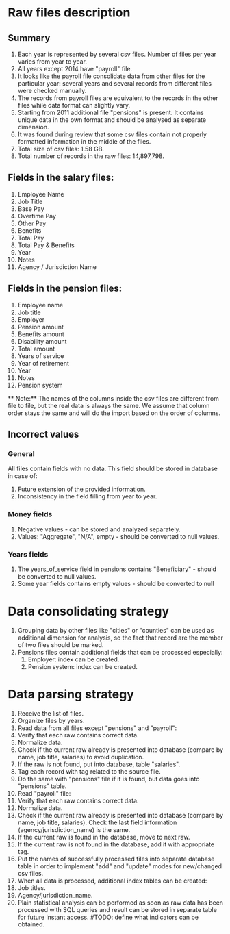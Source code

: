 # Raw files description

## Summary
1. Each year is represented by several csv files. Number of files per year varies from year to year.
2. All years except 2014 have "payroll" file.
3. It looks like the payroll file consolidate data from other files for the particular year: several years and several records from different files were checked manually.
4. The records from payroll files are equivalent to the records in the other files while data format can slightly vary.
5. Starting from 2011 additional file "pensions" is present. It contains unique data in the own format and should be analysed as separate dimension.
6. It was found during review that some csv files contain not properly formatted information in the middle of the files. 
7. Total size of csv files: 1.58 GB.
8. Total number of records in the raw files: 14,897,798.

## Fields in the salary files:
1. Employee Name
2. Job Title
3. Base Pay
4. Overtime Pay
5. Other Pay
6. Benefits
7. Total Pay
8. Total Pay & Benefits
9. Year
10. Notes
11. Agency / Jurisdiction Name

## Fields in the pension files:
1. Employee name
2. Job title
3. Employer
4. Pension amount
5. Benefits amount
6. Disability amount
7. Total amount
8. Years of service
9. Year of retirement
10. Year
11. Notes
12. Pension system

** Note:** The names of the columns inside the csv files are different from file to file, but the real data is always the same. We assume that column order stays the same and will do the import based on the order of columns.

## Incorrect values

### General
All files contain fields with no data. This field should be stored in database in case of: 

  1. Future extension of the provided information.
  2. Inconsistency in the field filling from year to year.

### Money fields

1. Negative values - can be stored and analyzed separately.
2. Values: "Aggregate", "N/A", empty - should be converted to null values.

### Years fields
1. The years\_of\_service field in pensions contains "Beneficiary" - should be converted to null values.
2. Some year fields contains empty values - should be converted to null

# Data consolidating strategy

1.  Grouping data by other files like "cities" or "counties" can be used as additional dimension for analysis, so the fact that record are the member of two files should be marked.
2.  Pensions files contain additional fields that can be processed especially:
	1. Employer: index can be created.
	2. Pension system: index can be created.

# Data parsing strategy
1. Receive the list of files.
2. Organize files by years.
3. Read data from all files except "pensions" and "payroll":
  1. Verify that each raw contains correct data.
  2. Normalize data.
  3. Check if the current raw already is presented into database (compare by name, job title, salaries) to avoid duplication.
  4. If the raw is not found, put into database, table "salaries".
  5. Tag each record with tag related to the source file.
4. Do the same with "pensions" file if it is found, but data goes into "pensions" table.
5. Read "payroll" file:
  1. Verify that each raw contains correct data.
  2. Normalize data.
  3. Check if the current raw already is presented into database (compare by name, job title, salaries). Check  the last field information (agency/jurisdiction_name) is the same.
  4. If the current raw is found in the database, move to next raw.
  5. If the current raw is not found in the database, add it with appropriate tag.
6. Put the names of successfully processed files into separate database table in order to implement "add" and "update" modes for new/changed csv files.
7. When all data is processed, additional index tables can be created:
  1. Job titles.
  2. Agency/jurisdiction_name.
8. Plain statistical analysis can be performed as soon as raw data has been processed with SQL queries and result can be stored in separate table for future instant access. #TODO: define what indicators can be obtained.
